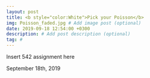 ```yaml
---
layout: post
title: <b style="color:White">Pick your Poisson</b>
img: Poisson_faded.jpg # Add image post (optional)
date: 2019-09-18 12:54:00 +0300
description: # Add post description (optional)
tag: #
---
```

Insert 542 assignment here

September 18th, 2019